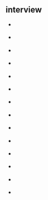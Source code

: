 

## interview

* []()
* []()
* []()
* []()
* []()





* []()
* []()
* []()
* []()
* []()
* []()
* []()
* []()
* []()
